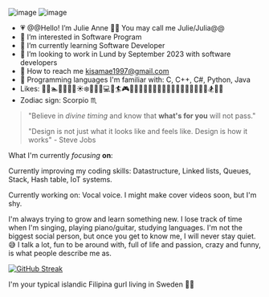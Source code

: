 ![image](https://images-wixmp-ed30a86b8c4ca887773594c2.wixmp.com/f/8dc548c4-6367-4daf-9228-a0513f166047/d9ybbun-0dacc568-6479-4df5-8ca0-f44df2d1c5e2.gif?token=eyJ0eXAiOiJKV1QiLCJhbGciOiJIUzI1NiJ9.eyJzdWIiOiJ1cm46YXBwOjdlMGQxODg5ODIyNjQzNzNhNWYwZDQxNWVhMGQyNmUwIiwiaXNzIjoidXJuOmFwcDo3ZTBkMTg4OTgyMjY0MzczYTVmMGQ0MTVlYTBkMjZlMCIsIm9iaiI6W1t7InBhdGgiOiJcL2ZcLzhkYzU0OGM0LTYzNjctNGRhZi05MjI4LWEwNTEzZjE2NjA0N1wvZDl5YmJ1bi0wZGFjYzU2OC02NDc5LTRkZjUtOGNhMC1mNDRkZjJkMWM1ZTIuZ2lmIn1dXSwiYXVkIjpbInVybjpzZXJ2aWNlOmZpbGUuZG93bmxvYWQiXX0.5MBjOllwdO9LXMBzQV-qkf7WRjyxJCS1IXxMzspCYao)
![image](https://thumbs.gfycat.com/DefiniteSpeedyFawn-max-1mb.gif)

- :heartpulse: @@Hello! I’m Julie Anne :purple_heart::cherry_blossom: You may call me Julie/Julia@@
- :cherry_blossom: I’m interested in Software Program
- :cherry_blossom: I’m currently learning Software Developer
- :cherry_blossom: I’m looking to work in Lund by September 2023 with software developers
- :cherry_blossom: How to reach me kisamae1997@gmail.com
- :cherry_blossom: Programming languages I'm familiar with: C, C++, C#, Python, Java
- Likes: :microphone::dancer::swimmer::nail_care::musical_keyboard::cat::dog::sunny::snowflake::panda_face::dolphin::cherry_blossom::computer::bowling::surfer::video_game::gem::guitar::lipstick::high_heel::dress::purse::tropical_drink::car::house_with_garden::japanese_castle::bridge_at_night::ferris_wheel::doughnut::banana::fries::pizza::fishing_pole_and_fish::snowboarder::penguin::hamster:
- Zodiac sign: Scorpio :scorpius:

> "Believe in _divine timing_ and know that __what's for you__ will not pass."
> 
> "Design is not just what it looks like and feels like. Design is how it works" - Steve Jobs



What I'm currently _focusing_ __on__:

Currently improving my coding skills: Datastructure, Linked lists, Queues, Stack, Hash table, IoT systems.

Currently working on: Vocal voice. I might make cover videos soon, but I'm shy.

I'm always trying to grow and learn something new. I lose track of time when I'm singing, playing piano/guitar, studying languages. I'm not the biggest social person, but once you get to know me, I will never stay quiet. :sweat_smile: I talk a lot, fun to be around with, full of life and passion, crazy and funny, is what people describe me as.

<!-- Stats -->
[![GitHub Streak](https://github-readme-streak-stats.herokuapp.com?user=Julieanna97&theme=midnight-purple)](https://git.io/streak-stats)

I'm your typical islandic Filipina gurl living in Sweden :cherry_blossom::ribbon:

